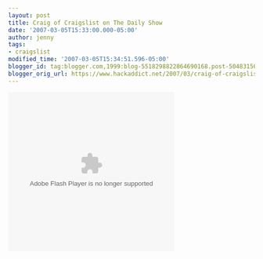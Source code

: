 ```yaml
---
layout: post
title: Craig of Craigslist on The Daily Show
date: '2007-03-05T15:33:00.000-05:00'
author: jenny
tags:
- craigslist
modified_time: '2007-03-05T15:34:51.596-05:00'
blogger_id: tag:blogger.com,1999:blog-5518298822864690168.post-5048315630692267720
blogger_orig_url: https://www.hackaddict.net/2007/03/craig-of-craigslist-on-daily-show.html
---
```


<embed flashvars="config=http://www.comedycentral.com/motherload/xml/data_synd.jhtml?vid=82750%26myspace=false" src="http://www.comedycentral.com/motherload/syndicated_player/index.jhtml" quality="high" bgcolor="#006699" name="comedy_player" allowscriptaccess="always" allownetworking="external" type="application/x-shockwave-flash" pluginspage="http://www.macromedia.com/go/getflashplayer" align="middle" height="325" width="340">